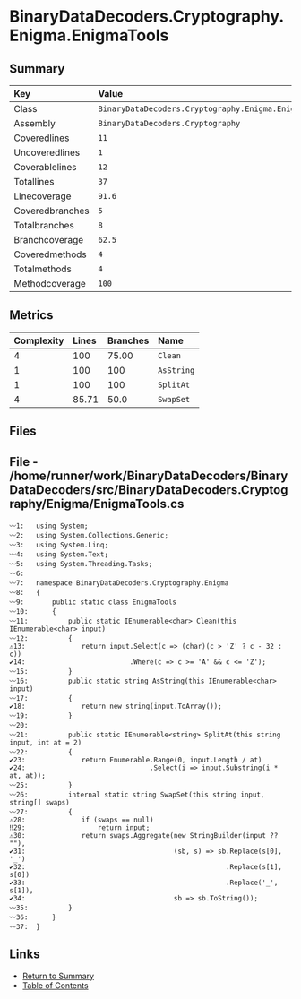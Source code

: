﻿# BinaryDataDecoders.Cryptography.Enigma.EnigmaTools

## Summary

| Key             | Value                                                |
| :-------------- | :--------------------------------------------------- |
| Class           | `BinaryDataDecoders.Cryptography.Enigma.EnigmaTools` |
| Assembly        | `BinaryDataDecoders.Cryptography`                    |
| Coveredlines    | `11`                                                 |
| Uncoveredlines  | `1`                                                  |
| Coverablelines  | `12`                                                 |
| Totallines      | `37`                                                 |
| Linecoverage    | `91.6`                                               |
| Coveredbranches | `5`                                                  |
| Totalbranches   | `8`                                                  |
| Branchcoverage  | `62.5`                                               |
| Coveredmethods  | `4`                                                  |
| Totalmethods    | `4`                                                  |
| Methodcoverage  | `100`                                                |

## Metrics

| Complexity | Lines | Branches | Name       |
| :--------- | :---- | :------- | :--------- |
| 4          | 100   | 75.00    | `Clean`    |
| 1          | 100   | 100      | `AsString` |
| 1          | 100   | 100      | `SplitAt`  |
| 4          | 85.71 | 50.0     | `SwapSet`  |

## Files

## File - /home/runner/work/BinaryDataDecoders/BinaryDataDecoders/src/BinaryDataDecoders.Cryptography/Enigma/EnigmaTools.cs

```CSharp
〰1:   using System;
〰2:   using System.Collections.Generic;
〰3:   using System.Linq;
〰4:   using System.Text;
〰5:   using System.Threading.Tasks;
〰6:   
〰7:   namespace BinaryDataDecoders.Cryptography.Enigma
〰8:   {
〰9:       public static class EnigmaTools
〰10:      {
〰11:          public static IEnumerable<char> Clean(this IEnumerable<char> input)
〰12:          {
⚠13:              return input.Select(c => (char)(c > 'Z' ? c - 32 : c))
✔14:                          .Where(c => c >= 'A' && c <= 'Z');
〰15:          }
〰16:          public static string AsString(this IEnumerable<char> input)
〰17:          {
✔18:              return new string(input.ToArray());
〰19:          }
〰20:  
〰21:          public static IEnumerable<string> SplitAt(this string input, int at = 2)
〰22:          {
✔23:              return Enumerable.Range(0, input.Length / at)
✔24:                               .Select(i => input.Substring(i * at, at));
〰25:          }
〰26:          internal static string SwapSet(this string input, string[] swaps)
〰27:          {
⚠28:              if (swaps == null)
‼29:                  return input;
⚠30:              return swaps.Aggregate(new StringBuilder(input ?? ""),
✔31:                                     (sb, s) => sb.Replace(s[0], '_')
✔32:                                                  .Replace(s[1], s[0])
✔33:                                                  .Replace('_', s[1]),
✔34:                                     sb => sb.ToString());
〰35:          }
〰36:      }
〰37:  }
```

## Links

* [Return to Summary](Summary.md)
* [Table of Contents](../TOC.md)

